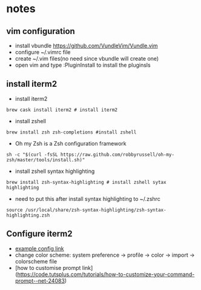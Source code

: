 # notes

## vim configuration
* install vbundle
https://github.com/VundleVim/Vundle.vim </br>
* configure ~/.vimrc file
* create ~/.vim files(no need since vbundle will create one)
* open vim and type :PluginInstall to install the pluginsls


## install iterm2
* install iterm2
```shell
brew cask install iterm2 # install iterm2
```
* install zshell
```shell
brew install zsh zsh-completions #install zshell
```
* Oh my Zsh is a Zsh configuration framework
```shell
sh -c "$(curl -fsSL https://raw.github.com/robbyrussell/oh-my-zsh/master/tools/install.sh)" 
```
* install zshell syntax highlighting
```shell
brew install zsh-syntax-highlighting # install zshell sytax highlighting
```
* need to put this after install syntax highlighting to ~/.zshrc
```shell
source /usr/local/share/zsh-syntax-highlighting/zsh-syntax-highlighting.zsh 
```

## Configure iterm2
* [example config link](https://medium.com/@Clovis_app/configuration-of-a-beautiful-efficient-terminal-and-prompt-on-osx-in-7-minutes-827c29391961) </br>
* change color scheme: system preference -> profile -> color -> import -> colorscheme file </br>
* [how to customise prompt link] (https://code.tutsplus.com/tutorials/how-to-customize-your-command-prompt--net-24083)

